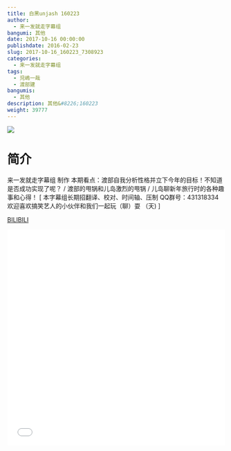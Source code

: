 ```yaml
---
title: 白黑unjash 160223
author: 
  - 来一发就走字幕组
bangumi: 其他
date: 2017-10-16 00:00:00
publishdate: 2016-02-23
slug: 2017-10-16_160223_7308923
categories: 
  - 来一发就走字幕组
tags: 
  - 児嶋一哉
  - 渡部建
bangumis: 
  - 其他
description: 其他&#8226;160223
weight: 39777
---
```


![](https://i.imgur.com/gbdtWzP.jpg)

# 简介  
来一发就走字幕组 制作
本期看点：渡部自我分析性格并立下今年的目标！不知道是否成功实现了呢？ / 渡部的甩锅和儿岛激烈的甩锅 / 儿岛聊新年旅行时的各种趣事和心得！
 [ 本字幕组长期招翻译、校对、时间轴、压制   QQ群号：431318334 欢迎喜欢搞笑艺人的小伙伴和我们一起玩（聊）耍 （天) ]


  [BILIBILI](https://www.bilibili.com/video/av7308923/)


<div class="vcontainer">  <iframe class='video' src="//www.bilibili.com/blackboard/player.html?cid=11947662&aid=7308923" width="100%" height="500" frameborder="0" allowfullscreen="allowfullscreen"></iframe></div>
